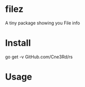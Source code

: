 # filez
A tiny package showing you File info

# Install

go get -v GitHub.com/Cne3Rd/rs


# Usage
```
```
